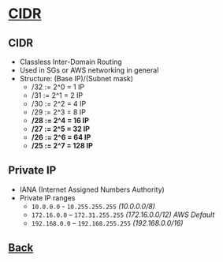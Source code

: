 # [CIDR](../README.md)

## CIDR

* Classless Inter-Domain Routing
* Used in SGs or AWS networking in general
* Structure: (Base IP)/(Subnet mask)
	* /32 := 2^0 = 1 IP
	* /31 := 2^1 = 2 IP
	* /30 := 2^2 = 4 IP
	* /29 := 2^3 = 8 IP
	* __/28 := 2^4 = 16 IP__
	* __/27 := 2^5 = 32 IP__
	* __/26 := 2^6 = 64 IP__
	* __/25 := 2^7 = 128 IP__

## Private IP

* IANA (Internet Assigned Numbers Authority)
* Private IP ranges
	* `10.0.0.0` - `10.255.255.255` _(10.0.0.0/8)_
	* `172.16.0.0` – `172.31.255.255` _(172.16.0.0/12) AWS Default_
	* `192.168.0.0` – `192.168.255.255` _(192.168.0.0/16)_

## [Back](../README.md)